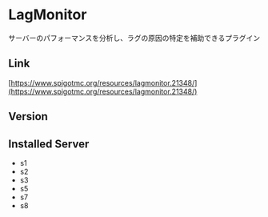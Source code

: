 # LagMonitor
サーバーのパフォーマンスを分析し、ラグの原因の特定を補助できるプラグイン

## Link
[https://www.spigotmc.org/resources/lagmonitor.21348/](https://www.spigotmc.org/resources/lagmonitor.21348/)

## Version

## Installed Server
- s1
- s2
- s3
- s5
- s7
- s8
